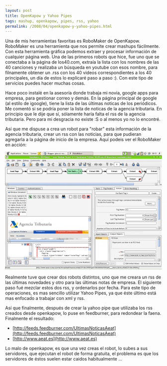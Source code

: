 ```yaml
---
layout: post
title: OpenKapow y Yahoo Pipes
tags: mashup, openkapow, pipes, rss, yahoo
permalink: /2008/04/openkapow-y-yahoo-pipes.html
---
```


Una de mis herramientas favoritas es RoboMaker de OpenKapow. RoboMaker es una herramienta que nos permite crear mashups fácilmente. Con esta herramienta gráfica podemos extraer y procesar información de cualquier página web. Una de las primeros robots que hice, fue uno que se conectaba a la página de los40.com, extraía la lista con los nombres de las 40 canciones y realizaba un búsqueda en youtube con esos nombre, para filnamente obtener un .rss con los 40 videos correspondientes a los 40 principales, un día de estos lo explicaré paso a paso :). Con este tipo de servicios puedes hacer muchas cosas.  

Hace poco instalé en la asesoría donde trabaja mi novia, google apps para empresa, para gestionar correo y demás. En la página principal de google (al estilo de igoogle), tiene la lista de las últimas noticas de los periódicos. Me comentó si se podría poner la lista de noticas de la agencia tributaria. En principio que le dije que sí, sólamente haría falta el rss de la agencia tributaria. Pero para mi desgracia no existe :S o al menos yo no lo encontré.  

Así que me dispuse a crea un robot para "robar" esta información de la agencia tributaria, crear un rss con las noticias, para que pudieran agregarla a la página de inicio de la empresa. Aquí podeis ver el RoboMaker en acción:  

![](/assets/robomaker.png)

Realmente tuve que crear dos robots distintos, uno que me creara un rss de las últimas novedades y otro para las últimas notas de empresa. El siguiente paso fué mezclar estos dos rss, y ordenarlos por fecha. Para este tipo de operaciones, es mas sencillo utilizar Yahoo Pipes, ya que éste último está mas enfocado a trabajar con xml y rss.  

Así que finalmente, después de crear la yahoo pipe que utilizaba los rss creados desde openkapow, lo puse en feedburner, para redondear la faena. Finalmente el resultado:

* [http://feeds.feedburner.com/UltimasNoticasAeat](http://feeds.feedburner.com/UltimasNoticasAeat)
* [http://www.aeat.es](http://www.aeat.es)

Lo malo de openkapow, es que una vez creas el robot, lo subes a sus servidores, que ejecutan el robot de forma gratuita, el problema es que los servidores de éstos suelen estar caidos habitualmente ...